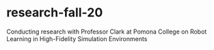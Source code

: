 # research-fall-20
Conducting research with Professor Clark at Pomona College on Robot Learning in High-Fidelity Simulation Environments
